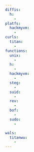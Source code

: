 ```yaml
---
diffis:
  h:
    -
platfs:
  hackmyvm:
    -
curls:
  titan:
    -
functions:
  unix:
    -
  h:
    -
  hackmyvm:
    -
  steg:
    -
  suid:
    -
  rev:
    -
  bof:
    -
  sudo:
    -

wals:
  titanwu:
    -
---
```

